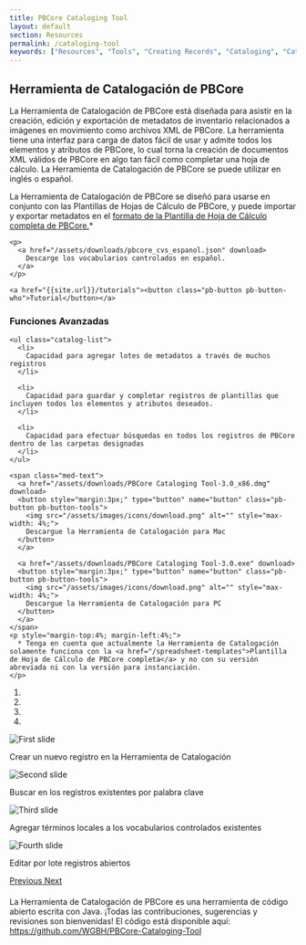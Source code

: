 ```yaml
---
title: PBCore Cataloging Tool
layout: default
section: Resources
permalink: /cataloging-tool
keywords: ["Resources", "Tools", "Creating Records", "Cataloging", "Cataloging Tool"]
---
```

<div class="row">
  <div class="col-md-12">
    <h2 class="red title bold">
      Herramienta de Catalogación de PBCore
    </h2>
  </div>
</div>
<div class="row">
  <div class="col-md-6 index-text" style="margin-bottom: 4%;">
    <p class="">
      La Herramienta de Catalogación de PBCore está diseñada para asistir en la creación, edición y exportación de metadatos de inventario relacionados a imágenes en movimiento como archivos XML de PBCore. La herramienta tiene una interfaz para carga de datos fácil de usar y admite todos los elementos y atributos de PBCore, lo cual torna la creación de documentos XML válidos de PBCore en algo tan fácil como completar una hoja de cálculo. La Herramienta de Catalogación de PBCore se puede utilizar en inglés o español. 
    </p>
    <p>
      La Herramienta de Catalogación de PBCore se diseñó para usarse en conjunto con las Plantillas de Hojas de Cálculo de PBCore, y puede importar y exportar metadatos en el <a href="/spreadsheet-templates">formato de la Plantilla de Hoja de Cálculo completa de PBCore.</a>*
    </p>

    <p>
      <a href="/assets/downloads/pbcore_cvs_espanol.json" download>
        Descarge los vocabularios controlados en español.
      </a>
    </p>

    <a href="{{site.url}}/tutorials"><button class="pb-button pb-button-who">Tutorial</button></a>
  </div>

  <div class="col-md-6">
    <h3 class="bold">
      Funciones Avanzadas
    </h3>

    <ul class="catalog-list">
      <li>
        Capacidad para agregar lotes de metadatos a través de muchos registros
      </li>

      <li>
        Capacidad para guardar y completar registros de plantillas que incluyen todos los elementos y atributos deseados.
      </li>

      <li>
        Capacidad para efectuar búsquedas en todos los registros de PBCore dentro de las carpetas designadas
      </li>
    </ul>

    <span class="med-text">
      <a href="/assets/downloads/PBCore Cataloging Tool-3.0_x86.dmg" download>
      <button style="margin:3px;" type="button" name="button" class="pb-button pb-button-tools">
        <img src="/assets/images/icons/download.png" alt="" style="max-width: 4%;">
        Descargue la Herramienta de Catalogación para Mac
      </button>
      </a>

      <a href="/assets/downloads/PBCore Cataloging Tool-3.0.exe" download>
      <button style="margin:3px;" type="button" name="button" class="pb-button pb-button-tools">
        <img src="/assets/images/icons/download.png" alt="" style="max-width: 4%;">
        Descargue la Herramienta de Catalogación para PC
      </button>
      </a>
    </span>
    <p style="margin-top:4%; margin-left:4%;">
      * Tenga en cuenta que actualmente la Herramienta de Catalogación solamente funciona con la <a href="/spreadsheet-templates">Plantilla de Hoja de Cálculo de PBCore completa</a> y no con su versión abreviada ni con la versión para instanciación.
    </p>

  </div>
</div>

<div class="row">
  <div class="col-md-8">
    <div id="carouselExampleIndicators" class="carousel slide" data-ride="carousel" data-interval="false">
      <ol class="carousel-indicators">
        <li data-target="#carouselExampleIndicators" data-slide-to="0" class="active"></li>
        <li data-target="#carouselExampleIndicators" data-slide-to="1"></li>
        <li data-target="#carouselExampleIndicators" data-slide-to="2"></li>
        <li data-target="#carouselExampleIndicators" data-slide-to="3"></li>
      </ol>
      <div class="carousel-inner">
        <div class="carousel-item active">
          <img class="d-block w-100" src="/assets/images/pbcore_cataloging_tool_1.png" alt="First slide">
          <div class="carousel-caption d-none d-md-block red-back">
            <p class="white">Crear un nuevo registro en la Herramienta de Catalogación</p>
          </div>
        </div>
        <div class="carousel-item">
          <img class="d-block w-100" src="/assets/images/pbcore_cataloging_tool_2.png" alt="Second slide">
          <div class="carousel-caption d-none d-md-block red-back">
            <p class="white">Buscar en los registros existentes por palabra clave</p>
          </div>
        </div>
        <div class="carousel-item">
          <img class="d-block w-100" src="/assets/images/pbcore_cataloging_tool_3.png" alt="Third slide">
          <div class="carousel-caption d-none d-md-block red-back">
            <p class="white">Agregar términos locales a los vocabularios controlados existentes</p>
          </div>
        </div>
        <div class="carousel-item">
          <img class="d-block w-100" src="/assets/images/pbcore_cataloging_tool_4.png" alt="Fourth slide">
          <div class="carousel-caption d-none d-md-block red-back">
            <p class="white">Editar por lote registros abiertos</p>
          </div>
        </div>
      </div>
      <a class="carousel-control-prev" href="#carouselExampleIndicators" role="button" data-slide="prev">
        <span class="carousel-control-prev-icon" aria-hidden="true"></span>
        <span class="sr-only">Previous</span>
      </a>
      <a class="carousel-control-next" href="#carouselExampleIndicators" role="button" data-slide="next">
        <span class="carousel-control-next-icon" aria-hidden="true"></span>
        <span class="sr-only">Next</span>
      </a>
    </div>
  </div>
  <div class="col-md-6">
  </div>
</div>

<div class="row"  style="margin-top:4%;">
  <div class="col-md-12">
    La Herramienta de Catalogación de PBCore es una herramienta de código abierto escrita con Java. ¡Todas las contribuciones, sugerencias y revisiones son bienvenidas! El código está disponible aquí: <a href="https://github.com/WGBH/PBCore-Cataloging-Tool">https://github.com/WGBH/PBCore-Cataloging-Tool</a>
  </div>
</div>
